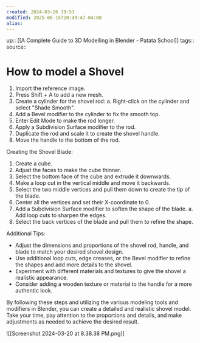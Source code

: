 ```yaml
---
created: 2024-03-26 19:53
modified: 2025-06-15T20:49:47-04:00
alias:
---
```

up::  [[A Complete Guide to 3D Modelling in Blender - Patata School]]
tags::
source::

# How to model a Shovel

1. Import the reference image.
2. Press Shift + A to add a new mesh.
3. Create a cylinder for the shovel rod:
   a. Right-click on the cylinder and select "Shade Smooth".
4. Add a Bevel modifier to the cylinder to fix the smooth top.
5. Enter Edit Mode to make the rod longer.
6. Apply a Subdivision Surface modifier to the rod.
7. Duplicate the rod and scale it to create the shovel handle.
8. Move the handle to the bottom of the rod.

Creating the Shovel Blade:
1. Create a cube.
2. Adjust the faces to make the cube thinner.
3. Select the bottom face of the cube and extrude it downwards.
4. Make a loop cut in the vertical middle and move it backwards.
5. Select the two middle vertices and pull them down to create the tip of the blade.
6. Center all the vertices and set their X-coordinate to 0.
7. Add a Subdivision Surface modifier to soften the shape of the blade.
   a. Add loop cuts to sharpen the edges.
8. Select the back vertices of the blade and pull them to refine the shape.

Additional Tips:
- Adjust the dimensions and proportions of the shovel rod, handle, and blade to match your desired shovel design.
- Use additional loop cuts, edge creases, or the Bevel modifier to refine the shapes and add more details to the shovel.
- Experiment with different materials and textures to give the shovel a realistic appearance.
- Consider adding a wooden texture or material to the handle for a more authentic look.

By following these steps and utilizing the various modeling tools and modifiers in Blender, you can create a detailed and realistic shovel model. Take your time, pay attention to the proportions and details, and make adjustments as needed to achieve the desired result.

![[Screenshot 2024-03-20 at 8.38.38 PM.png]]
